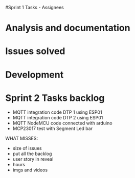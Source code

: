 #Sprint 1 Tasks - Assignees

# Analysis and documentation

# Issues solved

# Development

# Sprint 2 Tasks backlog
- MQTT integration code DTP 1 using ESP01
- MQTT integration code DTP 2 using ESP01
- MQTT NodeMCU code connected with arduino
- MCP23017 test with Segment Led bar


WHAT MISSES:
- size of issues
- put all the backlog
- user story in reveal
- hours
- imgs and videos


